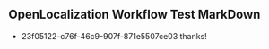 ## OpenLocalization Workflow Test MarkDown
* 23f05122-c76f-46c9-907f-871e5507ce03 thanks!

<!--HONumber=Aug16_HO3-->


